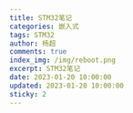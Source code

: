 ```yaml
---
title: STM32笔记
categories: 嵌入式
tags: STM32
author: 杨超
comments: true
index_img: /img/reboot.png
excerpt: STM32笔记
date: 2023-01-20 10:00:00
updated: 2023-01-20 10:00:00
sticky: 2
---
```


